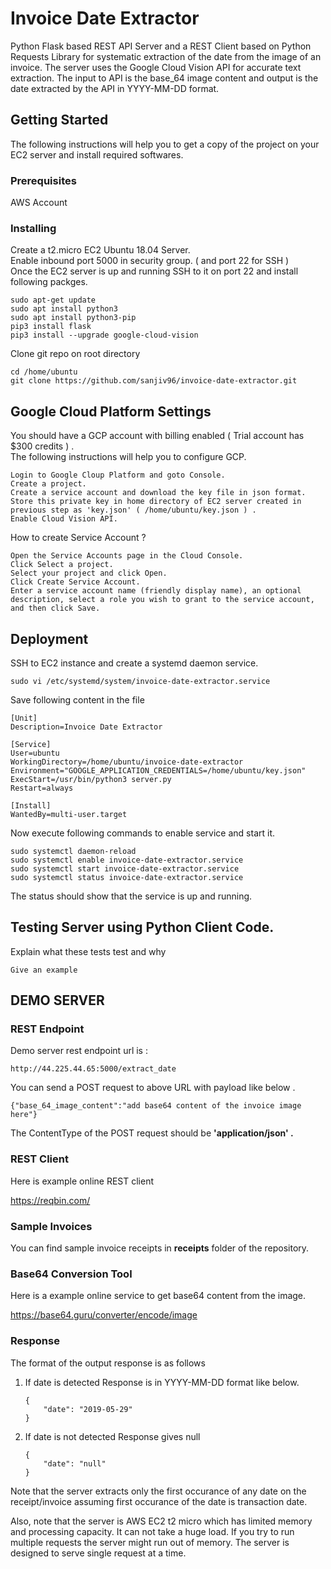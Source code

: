 # Invoice Date Extractor

Python Flask based REST API Server and a REST Client based on Python Requests Library for systematic extraction of the date from the image of an invoice. The server uses the Google Cloud Vision API for accurate text extraction. The input to API is the base_64 image content and output is the date extracted by the API in YYYY-MM-DD format.

## Getting Started

The following instructions will help you to get a copy of the project on your EC2 server and install required softwares. 

### Prerequisites

AWS Account

### Installing

Create a t2.micro EC2 Ubuntu 18.04 Server.  
Enable inbound port 5000 in security group. ( and port 22 for SSH )   
Once the EC2 server is up and running SSH to it on port 22 and install following packges.   

```
sudo apt-get update
sudo apt install python3
sudo apt install python3-pip
pip3 install flask
pip3 install --upgrade google-cloud-vision

```

Clone git repo on root directory 

```
cd /home/ubuntu
git clone https://github.com/sanjiv96/invoice-date-extractor.git

```

## Google Cloud Platform Settings 

You should have a GCP account with billing enabled ( Trial account has $300 credits ) .  
The following instructions will help you to configure GCP. 

```
Login to Google Cloup Platform and goto Console.  
Create a project.   
Create a service account and download the key file in json format.  
Store this private key in home directory of EC2 server created in previous step as 'key.json' ( /home/ubuntu/key.json ) . 
Enable Cloud Vision API.  

```

How to create Service Account ? 

```
Open the Service Accounts page in the Cloud Console.
Click Select a project.
Select your project and click Open.
Click Create Service Account.
Enter a service account name (friendly display name), an optional description, select a role you wish to grant to the service account, and then click Save.
```

## Deployment

SSH to EC2 instance and create a systemd daemon service.   
  
```
sudo vi /etc/systemd/system/invoice-date-extractor.service  
```
Save following content in the file 

```
[Unit]
Description=Invoice Date Extractor 

[Service]
User=ubuntu
WorkingDirectory=/home/ubuntu/invoice-date-extractor
Environment="GOOGLE_APPLICATION_CREDENTIALS=/home/ubuntu/key.json"
ExecStart=/usr/bin/python3 server.py
Restart=always

[Install]
WantedBy=multi-user.target

```
Now execute following commands to enable service and start it. 
```
sudo systemctl daemon-reload
sudo systemctl enable invoice-date-extractor.service
sudo systemctl start invoice-date-extractor.service
sudo systemctl status invoice-date-extractor.service
```
The status should show that the service is up and running. 

## Testing Server using Python Client Code. 

Explain what these tests test and why

```
Give an example
```

## DEMO SERVER

### REST Endpoint

Demo server rest endpoint url is : 

```
http://44.225.44.65:5000/extract_date
```

You can send a POST request to above URL with payload like below .  
```
{"base_64_image_content":"add base64 content of the invoice image here"} 
```
The ContentType of the POST request should be <b>'application/json' .</b>

### REST Client 

Here is example online REST client 

https://reqbin.com/
  
### Sample Invoices 

You can find sample invoice receipts in <b>receipts</b> folder of the repository.

### Base64 Conversion Tool 

Here is a example online service to get base64 content from the image. 

https://base64.guru/converter/encode/image

### Response 
The format of the output response is as follows   
1) If date is detected 
    Response is in YYYY-MM-DD format like below.  
    ```
    {
        "date": "2019-05-29"
    }
    ```

2) If date is not detected 
    Response gives null
    ```
    {
        "date": "null"
    }
    ```

Note that the server extracts only the first occurance of any date on the receipt/invoice assuming first occurance of the date is transaction date.  
  
Also, note that the server is AWS EC2 t2 micro which has limited memory and processing capacity. It can not take a huge load. If you try to run multiple requests the server might run out of memory. The server is designed to serve single request at a time.
